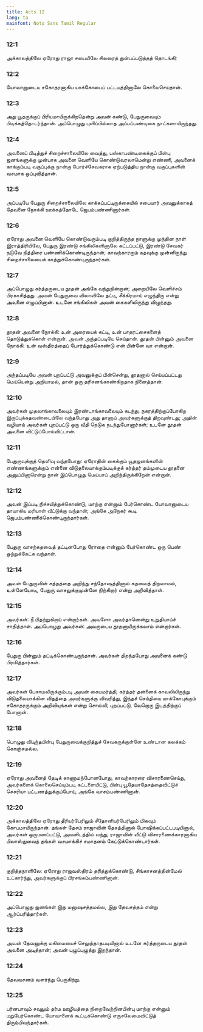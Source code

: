 ```yaml
---
title: Acts 12
lang: ta
mainfont: Noto Sans Tamil Regular
---
```


###  12:1

அக்காலத்திலே ஏரோது ராஜா சபையிலே சிலரைத் துன்பப்படுத்தத் தொடங்கி;

###  12:2

யோவானுடைய சகோதரனாகிய யாக்கோபைப் பட்டயத்தினாலே கொலைசெய்தான்.

###  12:3

அது யூதருக்குப் பிரியமாயிருக்கிறதென்று அவன் கண்டு, பேதுருவையும் பிடிக்கத்தொடர்ந்தான். அப்பொழுது புளிப்பில்லாத அப்பப்பண்டிகை நாட்களாயிருந்தது.

###  12:4

அவனைப் பிடித்துச் சிறைச்சாலையிலே வைத்து, பஸ்காபண்டிகைக்குப் பின்பு ஜனங்களுக்கு முன்பாக அவனை வெளியே கொண்டுவரலாமென்று எண்ணி, அவனைக் காக்கும்படி வகுப்புக்கு நான்கு போர்ச்சேவகராக ஏற்படுத்திய நான்கு வகுப்புகளின் வசமாக ஒப்புவித்தான்.

###  12:5

அப்படியே பேதுரு சிறைச்சாலையிலே காக்கப்பட்டிருக்கையில் சபையார் அவனுக்காகத் தேவனை நோக்கி ஊக்கத்தோடே ஜெபம்பண்ணினார்கள்.

###  12:6

ஏரோது அவனை வெளியே கொண்டுவரும்படி குறித்திருந்த நாளுக்கு முந்தின நாள் இராத்திரியிலே, பேதுரு இரண்டு சங்கிலிகளினாலே கட்டப்பட்டு, இரண்டு சேவகர் நடுவே நித்திரை பண்ணிக்கொண்டிருந்தான்; காவற்காரரும் கதவுக்கு முன்னிருந்து சிறைச்சாலையைக் காத்துக்கொண்டிருந்தார்கள்.

###  12:7

அப்பொழுது கர்த்தருடைய தூதன் அங்கே வந்துநின்றான்; அறையிலே வெளிச்சம் பிரகாசித்தது. அவன் பேதுருவை விலாவிலே தட்டி, சீக்கிரமாய் எழுந்திரு என்று அவனை எழுப்பினான். உடனே சங்கிலிகள் அவன் கைகளிலிருந்து விழுந்தது.

###  12:8

தூதன் அவனை நோக்கி: உன் அரையைக் கட்டி, உன் பாதரட்சைகளைத் தொடுத்துக்கொள் என்றான். அவன் அந்தப்படியே செய்தான். தூதன் பின்னும் அவனை நோக்கி: உன் வஸ்திரத்தைப் போர்த்துக்கொண்டு என் பின்னே வா என்றான்.

###  12:9

அந்தப்படியே அவன் புறப்பட்டு அவனுக்குப் பின்சென்று, தூதனால் செய்யப்பட்டது மெய்யென்று அறியாமல், தான் ஒரு தரிசனங்காண்கிறதாக நினைத்தான்.

###  12:10

அவர்கள் முதலாங்காவலையும் இரண்டாங்காவலையும் கடந்து, நகரத்திற்குப்போகிற இருப்புக்கதவண்டையிலே வந்தபோது அது தானாய் அவர்களுக்குத் திறவுண்டது; அதின் வழியாய் அவர்கள் புறப்பட்டு ஒரு வீதி நெடுக நடந்துபோனார்கள்; உடனே தூதன் அவனை விட்டுப்போய்விட்டான்.

###  12:11

பேதுருவுக்குத் தெளிவு வந்தபோது: ஏரோதின் கைக்கும் யூதஜனங்களின் எண்ணங்களுக்கும் என்னை விடுதலையாக்கும்படிக்குக் கர்த்தர் தம்முடைய தூதனை அனுப்பினாரென்று நான் இப்பொழுது மெய்யாய் அறிந்திருக்கிறேன் என்றான்.

###  12:12

அவன் இப்படி நிச்சயித்துக்கொண்டு, மாற்கு என்னும் பேர்கொண்ட யோவானுடைய தாயாகிய மரியாள் வீட்டுக்கு வந்தான்; அங்கே அநேகர் கூடி ஜெபம்பண்ணிக்கொண்டிருந்தார்கள்.

###  12:13

பேதுரு வாசற்கதவைத் தட்டினபோது ரோதை என்னும் பேர்கொண்ட ஒரு பெண் ஒற்றுக்கேட்க வந்தாள்.

###  12:14

அவள் பேதுருவின் சத்தத்தை அறிந்து சந்தோஷத்தினால் கதவைத் திறவாமல், உள்ளேயோடி, பேதுரு வாசலுக்குமுன்னே நிற்கிறார் என்று அறிவித்தாள்.

###  12:15

அவர்கள்: நீ பிதற்றுகிறாய் என்றார்கள். அவளோ அவர்தானென்று உறுதியாய்ச் சாதித்தாள். அப்பொழுது அவர்கள்: அவருடைய தூதனாயிருக்கலாம் என்றார்கள்.

###  12:16

பேதுரு பின்னும் தட்டிக்கொண்டிருந்தான். அவர்கள் திறந்தபோது அவனைக் கண்டு பிரமித்தார்கள்.

###  12:17

அவர்கள் பேசாமலிருக்கும்படி அவன் கையமர்த்தி, கர்த்தர் தன்னைக் காவலிலிருந்து விடுதலையாக்கின விதத்தை அவர்களுக்கு விவரித்து, இந்தச் செய்தியை யாக்கோபுக்கும் சகோதரருக்கும் அறிவியுங்கள் என்று சொல்லி; புறப்பட்டு, வேறொரு இடத்திற்குப் போனான்.

###  12:18

பொழுது விடிந்தபின்பு பேதுருவைக்குறித்துச் சேவகருக்குள்ளே உண்டான கலக்கம் கொஞ்சமல்ல.

###  12:19

ஏரோது அவனைத் தேடிக் காணாமற்போனபோது, காவற்காரரை விசாரணைசெய்து, அவர்களைக் கொலைசெய்யும்படி கட்டளையிட்டு, பின்பு யூதேயாதேசத்தைவிட்டுச் செசரியா பட்டணத்துக்குப்போய், அங்கே வாசம்பண்ணினான்.

###  12:20

அக்காலத்திலே ஏரோது தீரியர்பேரிலும் சீதோனியர்பேரிலும் மிகவும் கோபமாயிருந்தான். தங்கள் தேசம் ராஜாவின் தேசத்தினால் போஷிக்கப்பட்டபடியினால், அவர்கள் ஒருமனப்பட்டு, அவனிடத்தில் வந்து, ராஜாவின் வீட்டு விசாரணைக்காரனாகிய பிலாஸ்துவைத் தங்கள் வசமாக்கிச் சமாதனம் கேட்டுக்கொண்டார்கள்.

###  12:21

குறித்தநாளிலே: ஏரோது ராஜவஸ்திரம் தரித்துக்கொண்டு, சிங்காசனத்தின்மேல் உட்கார்ந்து, அவர்களுக்குப் பிரசங்கம்பண்ணினான்.

###  12:22

அப்பொழுது ஜனங்கள் இது மனுஷசத்தமல்ல, இது தேவசத்தம் என்று ஆர்ப்பரித்தார்கள்.

###  12:23

அவன் தேவனுக்கு மகிமையைச் செலுத்தாதபடியினால் உடனே கர்த்தருடைய தூதன் அவனை அடித்தான்; அவன் புழுப்புழுத்து இறந்தான்.

###  12:24

தேவவசனம் வளர்ந்து பெருகிற்று.

###  12:25

பர்னபாவும் சவுலும் தர்ம ஊழியத்தை நிறைவேற்றினபின்பு மாற்கு என்னும் மறுபேர்கொண்ட யோவானைக் கூட்டிக்கொண்டு எருசலேமைவிட்டுத் திரும்பிவந்தார்கள்.

